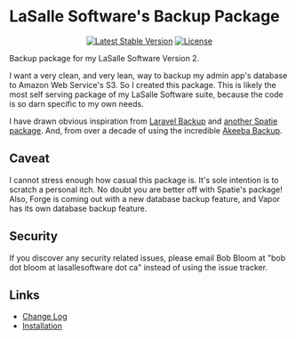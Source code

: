 # LaSalle Software's Backup Package

<p align="center">
<a href="https://packagist.org/packages/lasallesoftware/lsv2-backup-pkg"><img src="https://poser.pugx.org/lasallesoftware/lsv2-backup-pkg/v/stable.svg" alt="Latest Stable Version"></a>
<a href="https://packagist.org/packages/lasallesoftware/lsv2-backup-pkg"><img src="https://poser.pugx.org/lasallesoftware/lsv2-backup-pkg/license.svg" alt="License"></a>
</p>

Backup package for my LaSalle Software Version 2.

I want a very clean, and very lean, way to backup my admin app's database to Amazon Web Service's S3. So I created this package. This is likely the most self serving package of my LaSalle Software suite, because the code is so darn specific to my own needs.

I have drawn obvious inspiration from [Laravel Backup](https://github.com/spatie/laravel-backup) and [another Spatie package](https://github.com/spatie/db-dumper). And, from over a decade of using the incredible [Akeeba Backup](https://www.akeebabackup.com/). 

## Caveat

I cannot stress enough how casual this package is. It's sole intention is to scratch a personal itch. No doubt you are better off with Spatie's package! Also, Forge is coming out with a new database backup feature, and Vapor has its own database backup feature.

## Security

If you discover any security related issues, please email Bob Bloom at "bob dot bloom at lasallesoftware dot ca" instead of using the issue tracker.

## Links

* [Change Log](CHANGELOG.md)
* [Installation](INSTALLATION.md)